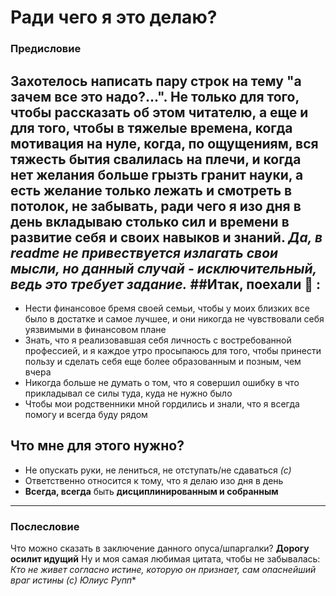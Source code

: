 # Ради чего я это делаю?
### Предисловие
Захотелось написать пару строк на тему "а зачем все это надо?...".
Не только для того, чтобы рассказать об этом читателю, а еще и для того, чтобы в тяжелые времена, когда мотивация на нуле, когда, по ощущениям, вся тяжесть бытия свалилась на плечи, и когда нет желания больше грызть гранит науки, а есть желание только лежать и смотреть в потолок, не забывать, ради чего я изо дня в день вкладываю столько сил и времени в развитие себя и своих навыков и знаний.
*Да, в readme не привествуется излагать свои мысли, но данный случай - исключительный, ведь это требует задание.*
##Итак, поехали 🚀 :  
---  
- Нести финансовое бремя своей семьи, чтобы у моих близких все было в достатке и самое лучшее, и они никогда не чувствовали себя уязвимыми в финансовом плане
- Знать, что я реализовавшая себя личность с востребованной профессией, и я каждое утро просыпаюсь для того, чтобы принести пользу и сделать себя еще более образованным и позным, чем вчера
- Никогда больше не думать о том, что я совершил ошибку в что прикладывал се силы туда, куда не нужно было
- Чтобы мои родственники мной гордились и знали, что я всегда помогу и всегда буду рядом   
## Что мне для этого нужно? 
- Не опускать руки, не лениться, не отступать/не сдаваться *(с)*
- Ответственно относится к тому, что я делаю изо дня в день
- **Всегда, всегда** быть **дисциплинированным и собранным**
---
### Послесловие
Что можно сказать в заключение данного опуса/шпаргалки?
**Дорогу осилит идущий**
Ну и моя самая любимая цитата, чтобы не забывалась: 
*Кто не живет согласно истине, которую он признает, сам опаснейший враг истины (с) Юлиус Рупп**